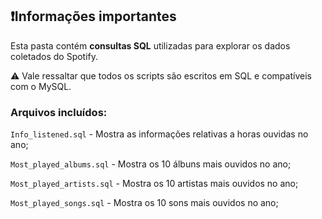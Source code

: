 ## ❗Informações importantes

Esta pasta contém **consultas SQL** utilizadas para explorar os dados coletados do Spotify.

⚠️ Vale ressaltar que todos os scripts são escritos em SQL e compatíveis com o MySQL. 

### Arquivos incluídos:

`Info_listened.sql` - Mostra as informações relativas a horas ouvidas no ano;  

`Most_played_albums.sql` - Mostra os 10 álbuns mais ouvidos no ano;     

`Most_played_artists.sql` - Mostra os 10 artistas mais ouvidos no ano;     

`Most_played_songs.sql` - Mostra os 10 sons mais ouvidos no ano;     
